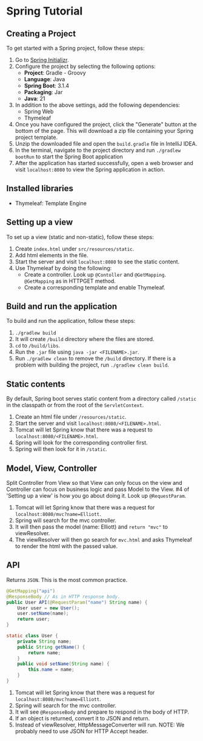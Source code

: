 # Spring Tutorial

## Creating a Project
To get started with a Spring project, follow these steps:
1. Go to [Spring Initializr](https://start.spring.io/).
2. Configure the project by selecting the following options:
    - **Project**: Gradle - Groovy
    - **Language**: Java
    - **Spring Boot**: 3.1.4
    - **Packaging**: Jar
    - **Java**: 21
3. In addition to the above settings, add the following dependencies:
    - Spring Web
    - Thymeleaf
4. Once you have configured the project, click the "Generate" button at the bottom of the page. This will download a zip file containing your Spring project template.
5. Unzip the downloaded file and open the `build.gradle` file in IntelliJ IDEA.
6. In the terminal, navigate to the project directory and run `./gradlew bootRun` to start the Spring Boot application
7. After the application has started successfully, open a web browser and visit `localhost:8080` to view the Spring application in action.

## Installed libraries
- Thymeleaf: Template Engine

## Setting up a view
To set up a view (static and non-static), follow these steps:
1. Create `index.html` under `src/resources/static`.
2. Add html elements in the file.
3. Start the server and visit `localhost:8080` to see the static content.
4. Use Thymeleaf by doing the following:
     - Create a controller. Look up `@Contoller` and `@GetMapping`. `@GetMapping` as in HTTPGET method.
     - Create a corresponding template and enable Thymeleaf.

## Build and run the application
To build and run the application, follow these steps:
1. `./gradlew build`
2. It will create `/build` directory where the files are stored.
3. `cd` to `/build/libs`.
4. Run the `.jar` file using `java -jar <FILENAME>.jar`.
5. Run `./gradlew clean` to remove the `/build` directory.  If there is a problem with building the project, run `./gradlew clean build`.

## Static contents
By default, Spring boot serves static content from a directory called `/static` in the classpath or from the root of the `ServletContext`.
1. Create an html file under `/resources/static`.
2. Start the server and visit `localhost:8080/<FILENAME>.html`.
3. Tomcat will let Spring know that there was a request to `localhost:8080/<FILENAME>.html`.
4. Spring will look for the corresponding controller first.
5. Spring will then look for it in `/static`.

## Model, View, Controller
Split Controller from View so that View can only focus on the view and Controller can focus on business logic and pass Model to the View.  #4 of 'Setting up a view' is how you go about doing it.  Look up `@RequestParam`.
1. Tomcat will let Spring know that there was a request for `localhost:8080/mvc?name=Elliott`.
2. Spring will search for the mvc controller.
3. It will then pass the model (name: Elliott) and `return "mvc"` to viewResolver.
4. The viewResolver will then go search for `mvc.html` and asks Thymeleaf to render the html with the passed value.

## API
Returns `JSON`.  This is the most common practice.
```java
@GetMapping("api")
@ResponseBody // As in HTTP response body.
public User API(@RequestParam("name") String name) {
    User user = new User();
    user.setName(name);
    return user;
}

static class User {
    private String name;
    public String getName() {
        return name;
    }
    public void setName(String name) {
        this.name = name;
    }
}   
```
1. Tomcat will let Spring know that there was a request for `localhost:8080/mvc?name=Elliott`.
2. Spring will search for the mvc controller.
3. It will see `@ResponseBody` and prepare to respond in the body of HTTP.
4. If an object is returned, convert it to JSON and return.
5. Instead of viewResolver, HttpMessageConverter will run.
NOTE: We probably need to use JSON for HTTP Accept header.